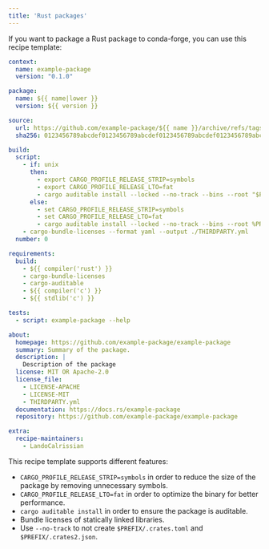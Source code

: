 ```yaml
---
title: 'Rust packages'
---
```


If you want to package a Rust package to conda-forge, you can use this recipe template:

```yaml
context:
  name: example-package
  version: "0.1.0"

package:
  name: ${{ name|lower }}
  version: ${{ version }}

source:
  url: https://github.com/example-package/${{ name }}/archive/refs/tags/v${{ version }}.tar.gz
  sha256: 0123456789abcdef0123456789abcdef0123456789abcdef0123456789abcdef

build:
  script:
    - if: unix
      then:
        - export CARGO_PROFILE_RELEASE_STRIP=symbols
        - export CARGO_PROFILE_RELEASE_LTO=fat
        - cargo auditable install --locked --no-track --bins --root "$PREFIX" --path .
      else:
        - set CARGO_PROFILE_RELEASE_STRIP=symbols
        - set CARGO_PROFILE_RELEASE_LTO=fat
        - cargo auditable install --locked --no-track --bins --root %PREFIX% --path .
    - cargo-bundle-licenses --format yaml --output ./THIRDPARTY.yml
  number: 0

requirements:
  build:
    - ${{ compiler('rust') }}
    - cargo-bundle-licenses
    - cargo-auditable
    - ${{ compiler('c') }}
    - ${{ stdlib('c') }}

tests:
  - script: example-package --help

about:
  homepage: https://github.com/example-package/example-package
  summary: Summary of the package.
  description: |
    Description of the package
  license: MIT OR Apache-2.0
  license_file:
    - LICENSE-APACHE
    - LICENSE-MIT
    - THIRDPARTY.yml
  documentation: https://docs.rs/example-package
  repository: https://github.com/example-package/example-package

extra:
  recipe-maintainers:
    - LandoCalrissian
```

This recipe template supports different features:

- `CARGO_PROFILE_RELEASE_STRIP=symbols` in order to reduce the size of the package by removing unnecessary symbols.
- `CARGO_PROFILE_RELEASE_LTO=fat` in order to optimize the binary for better performance.
- `cargo auditable install` in order to ensure the package is auditable.
- Bundle licenses of statically linked libraries.
- Use `--no-track` to not create `$PREFIX/.crates.toml` and `$PREFIX/.crates2.json`.
